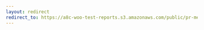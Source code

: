 ```yaml
---
layout: redirect
redirect_to: https://a8c-woo-test-reports.s3.amazonaws.com/public/pr-merge/37413/e2e/index.html
---
```

